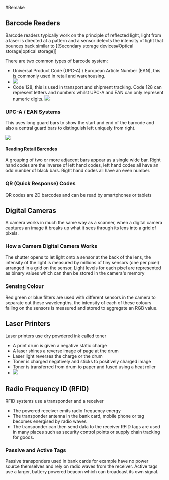 #Remake

## Barcode Readers

Barcode readers typically work on the principle of reflected light, light from a laser is directed at a pattern and a sensor detects the intensity of light that bounces back similar to [[Secondary storage devices#Optical storage|optical storage]]

There are two common types of barcode system:

- Universal Product Code (UPC-A) / European Article Number (EAN), this is commonly used in retail and warehousing.
- ![](https://i.imgur.com/6IMLOEc.png)
- Code 128, this is used in transport and shipment tracking. Code 128 can represent letters and numbers whilst UPC-A and EAN can only represent numeric digits.
![](https://i.imgur.com/CoNICMj.png)

### UPC-A / EAN Systems

This uses long guard bars to show the start and end of the barcode and also a central guard bars to distinguish left uniquely from right.

![](https://i.imgur.com/YMmw6vp.png)

#### Reading Retail Barcodes

A grouping of two or more adjacent bars appear as a single wide bar. Right hand codes are the inverse of left hand codes, left hand codes all have an odd number of black bars. Right hand codes all have an even number.

### QR (Quick Response) Codes

QR codes are 2D barcodes and can be read by smartphones or tablets

## Digital Cameras

A camera works in much the same way as a scanner, when a digital camera captures an image it breaks up what it sees through its lens into a grid of pixels.

### How a Camera Digital Camera Works

The shutter opens to let light onto a sensor at the back of the lens, the intensity of the light is measured by millions of tiny sensors (one per pixel) arranged in a grid on the sensor, Light levels for each pixel are represented as binary values which can then be stored in the camera's memory

### Sensing Colour

Red green or blue filters are used with different sensors in the camera to separate out these wavelengths, the intensity of each of these colours falling on the sensors is measured and stored to aggregate an RGB value.

## Laser Printers

Laser printers use dry powdered ink called toner

- A print drum is given a negative static charge
- A laser shines a reverse image of page at the drum
- Laser light reverses the charge or the drum
- Toner is charged negatively and sticks to positively charged image
- Toner is transferred from drum to paper and fused using a heat roller
- ![](https://i.imgur.com/X73sbh3.png)

## Radio Frequency ID (RFID)

RFID systems use a transponder and a receiver

- The powered receiver emits radio frequency energy
- The transponder antenna in the bank card, mobile phone or tag becomes energised by radio waves
- The transponder can then send data to the receiver
RFID tags are used in many places such as security control points or supply chain tracking for goods.

### Passive and Active Tags

Passive transponders used in bank cards for example have no power source themselves and rely on radio waves from the receiver. Active tags use a larger, battery powered beacon which can broadcast its own signal.
